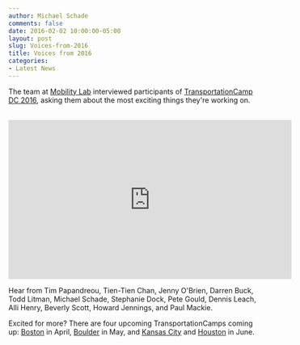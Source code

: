 ```yaml
---
author: Michael Schade
comments: false
date: 2016-02-02 10:00:00-05:00
layout: post
slug: Voices-from-2016
title: Voices from 2016
categories:
- Latest News
---
```


The team at [Mobility Lab](http://mobilitylab.org/) interviewed
participants of
[TransportationCamp DC 2016](http://transportationcamp.org/events/dc-2016),
asking them about the most exciting things they're working on.

<br>

<iframe align="center" width="560" height="315" src="https://www.youtube.com/embed/3m8271DtNt0?rel=0" frameborder="0"></iframe>

Hear from Tim Papandreou, Tien-Tien Chan, Jenny O'Brien, Darren Buck, Todd Litman, Michael Schade,
Stephanie Dock, Pete Gould, Dennis Leach, Alli Henry, Beverly Scott, Howard Jennings, and Paul Mackie.

Excited for more? There are four upcoming TransportationCamps coming up:
[Boston](http://transportationcamp.org/events/new-england-2016) in April,
[Boulder](http://transportationcamp.org/events/colorado-2016) in May, and
[Kansas City](http://transportationcamp.org/events/midwest-2016/) and
[Houston](http://transportationcamp.org/events/texas-2016/) in June.

